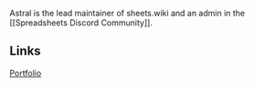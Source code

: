 Astral is the lead maintainer of sheets.wiki and an admin in the [[Spreadsheets Discord Community]].
## Links
[Portfolio](https://astral.lol)